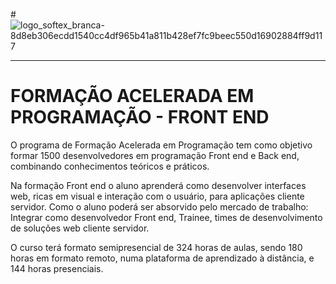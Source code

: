 #![logo_softex_branca-8d8eb306ecdd1540cc4df965b41a811b428ef7fc9beec550d16902884ff9d117](https://github.com/pedrolaelbzr/SOFTEX/assets/121199580/bed7ba4f-e3bf-40ba-b37a-eb4aa38b41fc)

---

# FORMAÇÃO ACELERADA EM PROGRAMAÇÃO  - FRONT END

O programa de Formação Acelerada em Programação tem como objetivo formar 1500 desenvolvedores em programação Front end e Back end, combinando conhecimentos teóricos e práticos.

Na formação Front end o aluno aprenderá como desenvolver interfaces web, ricas em visual e interação com o usuário, para aplicações cliente servidor. Como o aluno poderá ser absorvido pelo mercado de trabalho: Integrar como desenvolvedor Front end, Trainee, times de desenvolvimento de soluções web cliente servidor.

O curso terá formato semipresencial de 324 horas de aulas, sendo 180 horas em formato remoto, numa plataforma de aprendizado à distância, e 144 horas presenciais.
